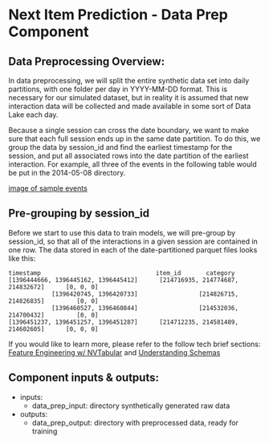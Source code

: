# Next Item Prediction - Data Prep Component
## Data Preprocessing Overview: 
In data preprocessing, we will split the entire synthetic data set into daily partitions, with one folder per day in YYYY-MM-DD format. This is necessary for our simulated dataset, but in reality it is assumed that new interaction data will be collected and made available in some sort of Data Lake each day.

Because a single session can cross the date boundary, we want to make sure that each full session ends up in the same date partition. To do this, we group the data by session_id and find the earliest timestamp for the session, and put all associated rows into the date partition of the earliest interaction. For example, all three of the events in the following table would be put in the 2014-05-08 directory. 

[image of sample events](events-sample.png)

## Pre-grouping by session_id
 Before we start to use this data to train models, we will pre-group by session_id, so that all of the interactions in a given session are contained in one row. The data stored in each of the date-partitioned parquet files looks like this:
```
timestamp                                item_id       category
[1396444666, 1396445162, 1396445412]      [214716935, 214774687, 214832672]      [0, 0, 0]
            [1396420745, 1396420733]                 [214826715, 214826835]         [0, 0]
            [1396460527, 1396460844]                 [214532036, 214700432]         [0, 0]
[1396451237, 1396451257, 1396451287]      [214712235, 214581489, 214602605]      [0, 0, 0]
```
If you would like to learn more, please refer to the follow tech brief sections: [Feature Engineering w/ NVTabular](https://docs.nvidia.com/ai-enterprise/workflows-recommender-systems-ai/0.1.0/combined-development.html#feature-engineering-with-nvtabular) and [Understanding Schemas](https://docs.nvidia.com/ai-enterprise/workflows-recommender-systems-ai/0.1.0/combined-development.html#understanding-schemas)

## Component inputs & outputs: 
- inputs: 
    - data_prep_input: directory synthetically generated raw data 
- outputs: 
    - data_prep_output: directory with preprocessed data, ready for training 
